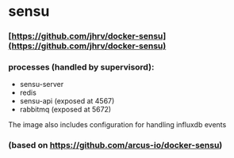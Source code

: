 # sensu

### [https://github.com/jhrv/docker-sensu](https://github.com/jhrv/docker-sensu)

### processes (handled by supervisord):

- sensu-server
- redis
- sensu-api (exposed at 4567)
- rabbitmq (exposed at 5672)

The image also includes configuration for handling influxdb events

### (based on https://github.com/arcus-io/docker-sensu)
